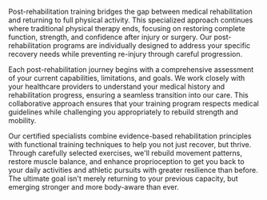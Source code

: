 Post-rehabilitation training bridges the gap between medical rehabilitation and returning to full physical activity. This specialized approach continues where traditional physical therapy ends, focusing on restoring complete function, strength, and confidence after injury or surgery. Our post-rehabilitation programs are individually designed to address your specific recovery needs while preventing re-injury through careful progression.

Each post-rehabilitation journey begins with a comprehensive assessment of your current capabilities, limitations, and goals. We work closely with your healthcare providers to understand your medical history and rehabilitation progress, ensuring a seamless transition into our care. This collaborative approach ensures that your training program respects medical guidelines while challenging you appropriately to rebuild strength and mobility.

Our certified specialists combine evidence-based rehabilitation principles with functional training techniques to help you not just recover, but thrive. Through carefully selected exercises, we'll rebuild movement patterns, restore muscle balance, and enhance proprioception to get you back to your daily activities and athletic pursuits with greater resilience than before. The ultimate goal isn't merely returning to your previous capacity, but emerging stronger and more body-aware than ever.